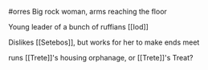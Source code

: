 
#orres
Big rock woman, arms reaching the floor

Young leader of a bunch of ruffians [[Iod]]

Dislikes [[Setebos]], but works for her to make ends meet

runs [[Trete]]'s housing orphanage, or [[Trete]]'s Treat?



